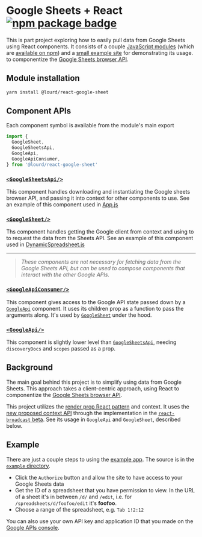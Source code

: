 # Google Sheets + React [![npm package badge][npm-badge]][npm]

[npm-badge]: https://img.shields.io/npm/v/@lourd/react-google-sheet.svg?style=flat-square
[npm]: https://www.npmjs.com/package/@lourd/react-google-sheet
[site]: https://lourd.github.io/react-google-sheet

This is part project exploring how to easily pull data from Google Sheets using React components. It consists of a couple [JavaScript modules](#component-apis) (which are [available on npm][npm]) and a [small example site](#example) for demonstrating its usage. to componentize the [Google Sheets browser API](https://developers.google.com/sheets/api/quickstart/js).

## Module installation

```sh
yarn install @lourd/react-google-sheet
```

## Component APIs

Each component symbol is available from the module's main export

```js
import {
  GoogleSheet,
  GoogleSheetsApi,
  GoogleApi,
  GoogleApiConsumer,
} from '@lourd/react-google-sheet'
```

### [`<GoogleSheetsApi/>`](./modules/GoogleApi.js)

This component handles downloading and instantiating the Google sheets browser API, and passing it into context for other components to use. See an example of this component used in [App.js](./example/src/App.js#L9-L32)

### [`<GoogleSheet/>`](./modules/GoogleSheet.js/)

Ths component handles getting the Google client from context and using to to request the data from the Sheets API. See an example of this component used in [DynamicSpreadsheet.js](./example/src/DynamicSpreadsheet.js#L21-L33)

---

> _These components are not necessary for fetching data from the Google Sheets API, but can be used to compose components that interact with the other Google APIs._

### [`<GoogleApiConsumer/>`](./modules/GoogleApi.js)

This component gives access to the Google API state passed down by a [`GoogleApi`](#google-api) component. It uses its children prop as a function to pass the arguments along. It's used by [`GoogleSheet`](#google-sheet) under the hood.

### [`<GoogleApi/>`](./modules/GoogleApi.js)

This component is slightly lower level than [`GoogleSheetsApi`](#googlesheetsapi), needing `discoveryDocs` and `scopes` passed as a prop.

## Background

The main goal behind this project is to simplify using data from Google Sheets. This approach takes a client-centric approach, using React to componentize the [Google Sheets browser API](https://developers.google.com/sheets/api/quickstart/js).

This project utilizes the [render prop React pattern](https://reactjs.org/docs/render-props.html) and context. It uses the [new proposed context API](https://github.com/acdlite/rfcs/blob/new-version-of-context/text/0000-new-version-of-context.md) through the implementation in the [`react-broadcast` beta](https://github.com/ReactTraining/react-broadcast/pull/47). See its usage in `GoogleApi` and `GoogleSheet`, described below.

## Example

There are just a couple steps to using the [example app][site]. The source is in the [`example` directory](./example).

* Click the `Authorize` button and allow the site to have access to your Google Sheets data
* Get the ID of a spreadsheet that you have permission to view. In the URL of a sheet it's in between `/d/` and `/edit`, i.e. for `/spreadsheets/d/foofoo/edit` it's **foofoo**.
* Choose a range of the spreadsheet, e.g. `Tab 1!2:12`

You can also use your own API key and application ID that you made on the [Google APIs console](https://console.developers.google.com/apis/credentials).
